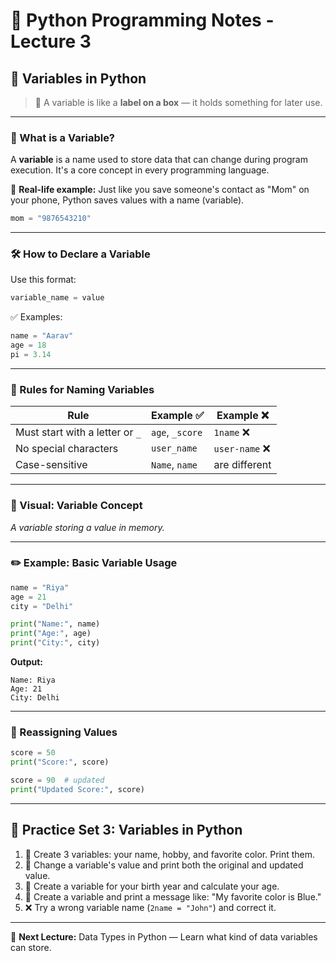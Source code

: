 # 🐍 Python Programming Notes - Lecture 3

## 🧠 Variables in Python

> 🔰 A variable is like a **label on a box** — it holds something for later use.

---

### 🧊 What is a Variable?

A **variable** is a name used to store data that can change during program execution. It's a core concept in every programming language.

🧪 **Real-life example:** Just like you save someone's contact as "Mom" on your phone, Python saves values with a name (variable).

```python
mom = "9876543210"
```

---

### 🛠️ How to Declare a Variable

Use this format:

```python
variable_name = value
```

✅ Examples:

```python
name = "Aarav"
age = 18
pi = 3.14
```

---

### 🚦 Rules for Naming Variables

| Rule                            | Example ✅       | Example ❌     |
| ------------------------------- | --------------- | ------------- |
| Must start with a letter or `_` | `age`, `_score` | `1name` ❌     |
| No special characters           | `user_name`     | `user-name` ❌ |
| Case-sensitive                  | `Name`, `name`  | are different |

---

### 📸 Visual: Variable Concept

&#x20;*A variable storing a value in memory.*

---

### ✏️ Example: Basic Variable Usage

```python
name = "Riya"
age = 21
city = "Delhi"

print("Name:", name)
print("Age:", age)
print("City:", city)
```

**Output:**

```
Name: Riya
Age: 21
City: Delhi
```

---

### 🔁 Reassigning Values

```python
score = 50
print("Score:", score)

score = 90  # updated
print("Updated Score:", score)
```

---

## 🧪 Practice Set 3: Variables in Python

1. 🔡 Create 3 variables: your name, hobby, and favorite color. Print them.
2. 🔁 Change a variable's value and print both the original and updated value.
3. 🔢 Create a variable for your birth year and calculate your age.
4. 🎨 Create a variable and print a message like: "My favorite color is Blue."
5. ❌ Try a wrong variable name (`2name = "John"`) and correct it.

---

🧭 **Next Lecture:** Data Types in Python — Learn what kind of data variables can store.

